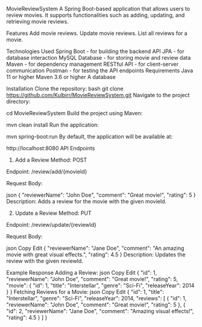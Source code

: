 MovieReviewSystem
A Spring Boot-based application that allows users to review movies. It supports functionalities such as adding, updating, and retrieving movie reviews.

Features
Add movie reviews.
Update movie reviews.
List all reviews for a movie.

Technologies Used
Spring Boot - for building the backend API
JPA - for database interaction
MySQL Database - for storing movie and review data
Maven - for dependency management
RESTful API - for client-server communication
Postman - for testing the API endpoints
Requirements
Java 11 or higher
Maven 3.6 or higher
A database

Installation
Clone the repository:
bash
git clone https://github.com/Kulbirr/MovieReviewSystem.git
Navigate to the project directory:

cd MovieReviewSystem
Build the project using Maven:

mvn clean install
Run the application:

mvn spring-boot:run
By default, the application will be available at:


http://localhost:8080
API Endpoints
1. Add a Review
Method: POST

Endpoint: /review/add/{movieId}

Request Body:

json
{
  "reviewerName": "John Doe",
  "comment": "Great movie!",
  "rating": 5
}
Description: Adds a review for the movie with the given movieId.

2. Update a Review
Method: PUT

Endpoint: /review/update/{reviewId}

Request Body:

json
Copy
Edit
{
  "reviewerName": "Jane Doe",
  "comment": "An amazing movie with great visual effects.",
  "rating": 4.5
}
Description: Updates the review with the given reviewId.

Example Response
Adding a Review:
json
Copy
Edit
{
    "id": 1,
    "reviewerName": "John Doe",
    "comment": "Great movie!",
    "rating": 5,
    "movie": {
        "id": 1,
        "title": "Interstellar",
        "genre": "Sci-Fi",
        "releaseYear": 2014
    }
}
Fetching Reviews for a Movie:
json
Copy
Edit
{
    "id": 1,
    "title": "Interstellar",
    "genre": "Sci-Fi",
    "releaseYear": 2014,
    "reviews": [
        {
            "id": 1,
            "reviewerName": "John Doe",
            "comment": "Great movie!",
            "rating": 5
        },
        {
            "id": 2,
            "reviewerName": "Jane Doe",
            "comment": "Amazing visual effects!",
            "rating": 4.5
        }
    ]
}
